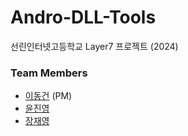 # Andro-DLL-Tools
선린인터넷고등학교 Layer7 프로젝트 (2024)

### Team Members
- [이동건](https://github.com/dlehdrjsgg) (PM)
- [윤진영](https://github.com/Tee22m0)
- [장재영](https://github.com/08boramae)